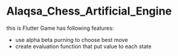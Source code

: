 # Alaqsa_Chess_Artificial_Engine

this is Flutter Game has following features:
- use alpha beta purning to choose best move 
- create evaluation function that put value to each state
